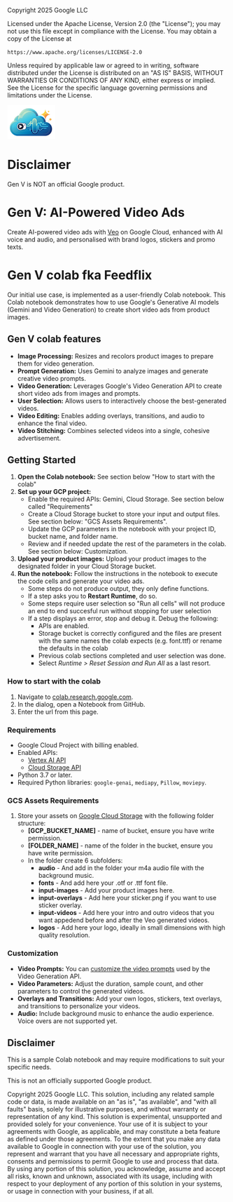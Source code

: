 Copyright 2025 Google LLC

Licensed under the Apache License, Version 2.0 (the "License");
you may not use this file except in compliance with the License.
You may obtain a copy of the License at

    https://www.apache.org/licenses/LICENSE-2.0

Unless required by applicable law or agreed to in writing, software
distributed under the License is distributed on an "AS IS" BASIS,
WITHOUT WARRANTIES OR CONDITIONS OF ANY KIND, either express or implied.
See the License for the specific language governing permissions and
limitations under the License.

![Gen V logo](./docs/images/gen-v-logo-small.png)

# Disclaimer

Gen V is NOT an official Google product.

# Gen V: AI-Powered Video Ads

Create AI-powered video ads with [Veo](
https://deepmind.google/technologies/veo/veo-2/) on Google Cloud, enhanced with
AI voice and audio, and personalised with brand logos, stickers and promo texts.

# Gen V colab fka Feedflix

Our initial use case, is implemented as a user-friendly Colab notebook.
This Colab notebook demonstrates how to use Google's Generative AI models 
(Gemini and Video Generation) to create short video ads from product images.

## Gen V colab features 

* **Image Processing:** Resizes and recolors product images to prepare them for video generation.
* **Prompt Generation:** Uses Gemini to analyze images and generate creative video prompts.
* **Video Generation:** Leverages Google's Video Generation API to create short video ads from images and prompts.
* **User Selection:** Allows users to interactively choose the best-generated videos.
* **Video Editing:** Enables adding overlays, transitions, and audio to enhance the final video.
* **Video Stitching:** Combines selected videos into a single, cohesive advertisement.

## Getting Started

1. **Open the Colab notebook:** See section below "How to start with the colab"
2. **Set up your GCP project:**
    * Enable the required APIs: Gemini, Cloud Storage. See section below called "Requirements" 
    * Create a Cloud Storage bucket to store your input and output files. See section below: "GCS Assets Requirements".
    * Update the GCP parameters in the notebook with your project ID, bucket name, and folder name. 
    * Review and if needed update the rest of the parameters in the colab. See section  below: Customization.
3. **Upload your product images:** Upload your product images to the designated folder in your Cloud Storage bucket.
4. **Run the notebook:** Follow the instructions in the notebook to execute the code cells and generate your video ads.
    * Some steps do not produce output, they only define functions.
    * If a step asks you to **Restart Runtime**, do so.
    * Some steps require user selection so "Run all cells" will not produce an end to end succesful run without stopping for user selection
    * If a step displays an error, stop and debug it. Debug the following:
      * APIs are enabled.
      * Storage bucket is correctly configured and the files are present with the same names the colab expects (e.g. font.ttf) or rename the defaults in the colab
      * Previous colab sections completed and user selection was done.
      * Select _Runtime > Reset Session and Run All_ as a last resort.

### How to start with the colab

1. Navigate to [colab.research.google.com](http://colab.research.google.com).
2. In the dialog, open a Notebook from GitHub.
3. Enter the url from this page.

### Requirements

* Google Cloud Project with billing enabled.
* Enabled APIs:
    * [Vertex AI API](https://console.cloud.google.com/marketplace/product/google/aiplatform.googleapis.com)
    * [Cloud Storage API](https://console.cloud.google.com/marketplace/product/google/storage.googleapis.com)
* Python 3.7 or later.
* Required Python libraries: `google-genai`, `mediapy`, `Pillow`, `moviepy`.
  
### GCS Assets Requirements

1. Store your assets on [Google Cloud Storage](https://console.cloud.google.com/storage/browser) with the following folder structure:
    * **[GCP_BUCKET_NAME]** - name of bucket, ensure you have write permission.
    * **[FOLDER_NAME]** - name of the folder in the bucket, ensure you have write permission.
    * In the folder create 6 subfolders:
        * **audio** - And add in the folder your m4a audio file with the background music.
        * **fonts** - And add here your .otf or .ttf font file.
        * **input-images** - Add your product images here.
        * **input-overlays** - Add here your sticker.png if you want to use sticker overlay.
        * **input-videos** - Add here your intro and outro videos that you want appedend before and after the Veo generated videos.
        * **logos** - Add here your logo, ideally in small dimensions with high quality resolution.

### Customization

* **Video Prompts:** You can [customize the video prompts](https://cloud.google.com/vertex-ai/generative-ai/docs/video/video-gen-prompt-guide) used by the Video Generation API.
* **Video Parameters:** Adjust the duration, sample count, and other parameters to control the generated videos.
* **Overlays and Transitions:** Add your own logos, stickers, text overlays, and transitions to personalize your videos.
* **Audio:** Include background music to enhance the audio experience. Voice overs are not supported yet.

## Disclaimer

This is a sample Colab notebook and may require modifications to suit your specific needs.

This is not an officially supported Google product.

Copyright 2025 Google LLC. This solution, including any related sample code or data, is made available on an "as is", "as available", and "with all faults" basis, solely for illustrative purposes, and without warranty or representation of any kind. This solution is experimental, unsupported and provided solely for your convenience. Your use of it is subject to your agreements with Google, as applicable, and may constitute a beta feature as defined under those agreements. To the extent that you make any data available to Google in connection with your use of the solution, you represent and warrant that you have all necessary and appropriate rights, consents and permissions to permit Google to use and process that data. By using any portion of this solution, you acknowledge, assume and accept all risks, known and unknown, associated with its usage, including with respect to your deployment of any portion of this solution in your systems, or usage in connection with your business, if at all.






